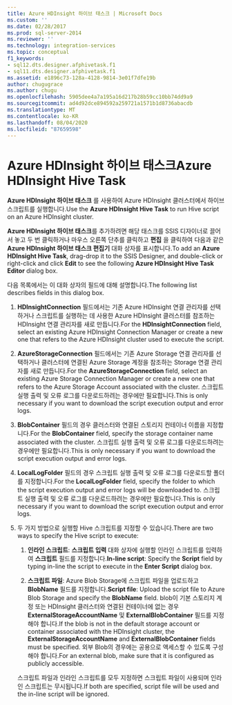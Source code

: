 ```yaml
---
title: Azure HDInsight 하이브 태스크 | Microsoft Docs
ms.custom: ''
ms.date: 02/28/2017
ms.prod: sql-server-2014
ms.reviewer: ''
ms.technology: integration-services
ms.topic: conceptual
f1_keywords:
- sql12.dts.designer.afphivetask.f1
- sql11.dts.designer.afphivetask.f1
ms.assetid: e1896c73-128a-4128-9814-3e01f7dfe19b
author: chugugrace
ms.author: chugu
ms.openlocfilehash: 5905dee4a7a195a16d217b28b59cc10bb74dd9a9
ms.sourcegitcommit: ad4d92dce894592a259721a1571b1d8736abacdb
ms.translationtype: MT
ms.contentlocale: ko-KR
ms.lasthandoff: 08/04/2020
ms.locfileid: "87659598"
---
```

# <a name="azure-hdinsight-hive-task"></a><span data-ttu-id="fb8e6-102">Azure HDInsight 하이브 태스크</span><span class="sxs-lookup"><span data-stu-id="fb8e6-102">Azure HDInsight Hive Task</span></span>
<span data-ttu-id="fb8e6-103">**Azure HDInsight 하이브 태스크** 를 사용하여 Azure HDInsight 클러스터에서 하이브 스크립트를 실행합니다.</span><span class="sxs-lookup"><span data-stu-id="fb8e6-103">Use the **Azure HDInsight Hive Task** to run Hive script on an Azure HDInsight cluster.</span></span>
     
<span data-ttu-id="fb8e6-104">**Azure HDInsight 하이브 태스크**를 추가하려면 해당 태스크를 SSIS 디자이너로 끌어서 놓고 두 번 클릭하거나 마우스 오른쪽 단추를 클릭하고 **편집** 을 클릭하여 다음과 같은 **Azure HDInsight 하이브 태스크 편집기** 대화 상자를 표시합니다.</span><span class="sxs-lookup"><span data-stu-id="fb8e6-104">To add an **Azure HDInsight Hive Task**, drag-drop it to the SSIS Designer, and double-click or right-click and click **Edit** to see the following **Azure HDInsight Hive Task Editor** dialog box.</span></span>  
  
 <span data-ttu-id="fb8e6-105">다음 목록에서는 이 대화 상자의 필드에 대해 설명합니다.</span><span class="sxs-lookup"><span data-stu-id="fb8e6-105">The following list describes fields in this dialog box.</span></span>  
  
1.  <span data-ttu-id="fb8e6-106">**HDInsightConnection** 필드에서는 기존 Azure HDInsight 연결 관리자를 선택하거나 스크립트를 실행하는 데 사용한 Azure HDInsight 클러스터를 참조하는 HDInsight 연결 관리자를 새로 만듭니다.</span><span class="sxs-lookup"><span data-stu-id="fb8e6-106">For the **HDInsightConnection** field, select an existing Azure HDInsight Connection Manager or create a new one that refers to the Azure HDInsight cluster used to execute the script.</span></span>
  
2.  <span data-ttu-id="fb8e6-107">**AzureStorageConnection** 필드에서는 기존 Azure Storage 연결 관리자를 선택하거나 클러스터에 연결된 Azure Storage 계정을 참조하는 Storage 연결 관리자를 새로 만듭니다.</span><span class="sxs-lookup"><span data-stu-id="fb8e6-107">For the **AzureStorageConnection** field, select an existing Azure Storage Connection Manager or create a new one that refers to the Azure Storage Account associated with the cluster.</span></span> <span data-ttu-id="fb8e6-108">스크립트 실행 출력 및 오류 로그를 다운로드하려는 경우에만 필요합니다.</span><span class="sxs-lookup"><span data-stu-id="fb8e6-108">This is only necessary if you want to download the script execution output and error logs.</span></span>
 
3.  <span data-ttu-id="fb8e6-109">**BlobContainer** 필드의 경우 클러스터와 연결된 스토리지 컨테이너 이름을 지정합니다.</span><span class="sxs-lookup"><span data-stu-id="fb8e6-109">For the **BlobContainer** field, specify the storage container name associated with the cluster.</span></span> <span data-ttu-id="fb8e6-110">스크립트 실행 출력 및 오류 로그를 다운로드하려는 경우에만 필요합니다.</span><span class="sxs-lookup"><span data-stu-id="fb8e6-110">This is only necessary if you want to download the script execution output and error logs.</span></span>
  
4.  <span data-ttu-id="fb8e6-111">**LocalLogFolder** 필드의 경우 스크립트 실행 출력 및 오류 로그를 다운로드할 폴더를 지정합니다.</span><span class="sxs-lookup"><span data-stu-id="fb8e6-111">For the **LocalLogFolder** field, specify the folder to which the script execution output and error logs will be downloaded to.</span></span> <span data-ttu-id="fb8e6-112">스크립트 실행 출력 및 오류 로그를 다운로드하려는 경우에만 필요합니다.</span><span class="sxs-lookup"><span data-stu-id="fb8e6-112">This is only necessary if you want to download the script execution output and error logs.</span></span>   
  
5.  <span data-ttu-id="fb8e6-113">두 가지 방법으로 실행할 Hive 스크립트를 지정할 수 있습니다.</span><span class="sxs-lookup"><span data-stu-id="fb8e6-113">There are two ways to specify the Hive script to execute:</span></span>
  
    1.  <span data-ttu-id="fb8e6-114">**인라인 스크립트**: **스크립트 입력** 대화 상자에 실행할 인라인 스크립트를 입력하여 **스크립트** 필드를 지정합니다.</span><span class="sxs-lookup"><span data-stu-id="fb8e6-114">**In-line script**: Specify the **Script** field by typing in-line the script to execute in the **Enter Script** dialog box.</span></span>
  
    2.  <span data-ttu-id="fb8e6-115">**스크립트 파일**: Azure Blob Storage에 스크립트 파일을 업로드하고 **BlobName** 필드를 지정합니다.</span><span class="sxs-lookup"><span data-stu-id="fb8e6-115">**Script file**: Upload the script file to Azure Blob Storage and specify the **BlobName** field.</span></span> <span data-ttu-id="fb8e6-116">blob이 기본 스토리지 계정 또는 HDInsight 클러스터와 연결된 컨테이너에 없는 경우 **ExternalStorageAccountName** 및 **ExternalBlobContainer** 필드를 지정해야 합니다.</span><span class="sxs-lookup"><span data-stu-id="fb8e6-116">If the blob is not in the default storage account or container associated with the HDInsight cluster, the **ExternalStorageAccountName** and **ExternalBlobContainer** fields must be specified.</span></span> <span data-ttu-id="fb8e6-117">외부 Blob의 경우에는 공용으로 액세스할 수 있도록 구성해야 합니다.</span><span class="sxs-lookup"><span data-stu-id="fb8e6-117">For an external blob, make sure that it is configured as publicly accessible.</span></span>  
  
     <span data-ttu-id="fb8e6-118">스크립트 파일과 인라인 스크립트를 모두 지정하면 스크립트 파일이 사용되며 인라인 스크립트는 무시됩니다.</span><span class="sxs-lookup"><span data-stu-id="fb8e6-118">If both are specified, script file will be used and the in-line script will be ignored.</span></span>
